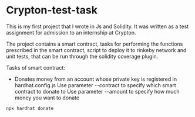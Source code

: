 # Crypton-test-task

This is my first project that I wrote in Js and Solidity. It was written as a test assignment for admission to an internship at Crypton.

The project contains a smart contract, tasks for performing the functions prescribed in the smart contract, script to deploy it to rinkeby network and unit tests, that can be run through the solidity coverage plugin.


Tasks of smart contract:

- Donates money from an account whose private key is registered in hardhat.config.js
Use parameter --contract to specify which smart contract to donate to
Use parameter --amount to specify how much money you want to donate
```shell
npx hardhat donate
```


